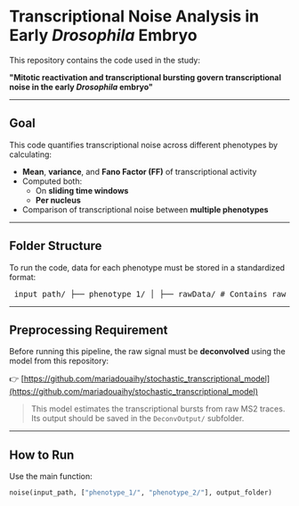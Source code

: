 # Transcriptional Noise Analysis in Early *Drosophila* Embryo

This repository contains the code used in the study:

**"Mitotic reactivation and transcriptional bursting govern transcriptional noise in the early *Drosophila* embryo"**

---

## Goal

This code quantifies transcriptional noise across different phenotypes by calculating:

- **Mean**, **variance**, and **Fano Factor (FF)** of transcriptional activity
- Computed both:
  - On **sliding time windows**
  - **Per nucleus**
- Comparison of transcriptional noise between **multiple phenotypes**

---

## Folder Structure

To run the code, data for each phenotype must be stored in a standardized format:
<pre> input_path/ ├── phenotype_1/ │ ├── rawData/ # Contains raw MS2 fluorescence time series │ └── DeconvOutput/ # Output from the burst deconvolution model ├── phenotype_2/ │ ├── rawData/ │ └── DeconvOutput/ </pre>

---

##  Preprocessing Requirement

Before running this pipeline, the raw signal must be **deconvolved** using the model from this repository:

👉 [https://github.com/mariadouaihy/stochastic_transcriptional_model](https://github.com/mariadouaihy/stochastic_transcriptional_model)

> This model estimates the transcriptional bursts from raw MS2 traces.  
> Its output should be saved in the `DeconvOutput/` subfolder.

---

##  How to Run

Use the main function:

```python
noise(input_path, ["phenotype_1/", "phenotype_2/"], output_folder)
